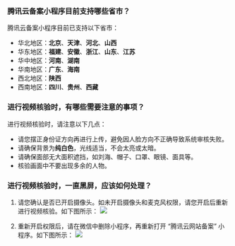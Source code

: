### 腾讯云备案小程序目前支持哪些省市？
腾讯云备案小程序目前已支持以下省市：
- 华北地区：**北京**、**天津**、**河北**、**山西**
- 华东地区：**福建**、**安徽**、**浙江**、**山东**、**江苏**
- 华中地区：**河南**、**湖南**
- 华南地区：**广东**、**海南**
- 西北地区：**陕西**
- 西南地区：**四川**、**贵州**、**西藏**

### 进行视频核验时，有哪些需要注意的事项？
进行视频核验时，请注意以下几点：
- 请您摆正身份证方向再进行上传，避免因人脸方向不正确导致系统审核失败。
- 请确保背景为**纯白色**，光线适当，不会太亮或太暗。
- 请确保面部无大面积遮挡，如刘海、帽子、口罩、眼镜、面具等。
- 核验画面中不要出现多余的人物。


### 进行视频核验时，一直黑屏，应该如何处理？
1. 请您确认是否已开启摄像头。如未开启摄像头和麦克风权限，请您开启后重新进行视频核验。如下图所示：
![](https://main.qcloudimg.com/raw/03d8ecee698aaccf26772078d9eec100.png)

2. 重新开启权限后，请在微信中删除小程序，再重新打开 “腾讯云网站备案” 小程序。如下图所示：
![](https://main.qcloudimg.com/raw/c3962d0e164c703480cf056b36558ba7.png)

